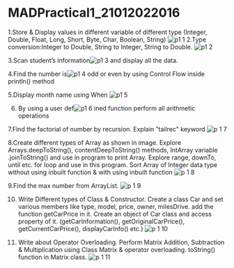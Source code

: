 # MADPractical1_21012022016
1.Store & Display values in different variable of different type (Integer, Double, Float, Long, Short, Byte, Char, Boolean, String)
![p1 1](https://user-images.githubusercontent.com/110801506/186203641-bca3154e-b45b-45b5-9357-e3caeed12221.PNG)
 2.Type conversion:Integer to Double, String to Integer, String to Double.
 ![p1 2](https://user-images.githubusercontent.com/110801506/187600138-d9eab16f-6d3b-4b0d-9aa1-2e674a5268e1.PNG)

3.Scan student’s information![p1 3](https://user-images.githubusercontent.com/110801506/187600174-8250dd5b-dda6-4ed6-9059-2e4e902739c1.PNG)
 and display all the data.

4.Find the number is![p1 4](https://user-images.githubusercontent.com/110801506/187600183-caf3b320-a6e9-4ccd-88c1-254ef60e341b.PNG)
 odd or even by using Control Flow inside println() method

5.Display month name using When
![p1 5](https://user-images.githubusercontent.com/110801506/187600191-1e75f809-afbe-419c-8746-09abc2d0c7b3.PNG)

6. By using a user def![p1 6](https://user-images.githubusercontent.com/110801506/187600212-3deeae1b-6688-4bf6-8495-dbfee69fd34f.PNG)
ined function perform all arithmetic operations

7.Find the factorial of number by recursion. Explain "tailrec" keyword
![p 1 7](https://user-images.githubusercontent.com/110801506/187600225-d4230491-4586-4703-8dbe-fe3e7218a726.PNG)

8.Create different types of Array as shown in image. Explore Arrays.deepToString(), contentDeepToString() methods, IntArray variable .joinToString() and use in program to print Array. Explore range, downTo, until etc. for loop and use in this program. Sort Array of Integer data type without using inbuilt function & with using inbuilt function
![p 1 8](https://user-images.githubusercontent.com/110801506/187600250-6d67e416-c33f-4589-a37b-9ddf6e603360.PNG)

9.Find the max number from ArrayList.
![p 1 9](https://user-images.githubusercontent.com/110801506/187600316-1f339ef1-bbe2-4d6d-809f-9892c2ca3bce.PNG)

10. Write Different types of Class & Constructor. Create a class Car and set various members like type, model, price, owner, milesDrive. add the function getCarPrice in it. Create an object of Car class and access property of it. (getCarInformation(), getOriginalCarPrice(), getCurrentCarPrice(), displayCarInfo() etc.)
![p 1 10](https://user-images.githubusercontent.com/110801506/187600349-07c5e35a-194f-4e25-8ab8-600ef10b5d0d.PNG)


11. Write about Operator Overloading. Perform Matrix Addition, Subtraction & Multiplication using Class Matrix & operator overloading. toString() function in Matrix class.
![p 1 11](https://user-images.githubusercontent.com/110801506/187600386-7b04c856-53df-42c5-afd4-fa16ceaf432d.PNG)
